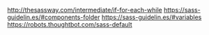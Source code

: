 http://thesassway.com/intermediate/if-for-each-while
https://sass-guidelin.es/#components-folder
https://sass-guidelin.es/#variables
https://robots.thoughtbot.com/sass-default